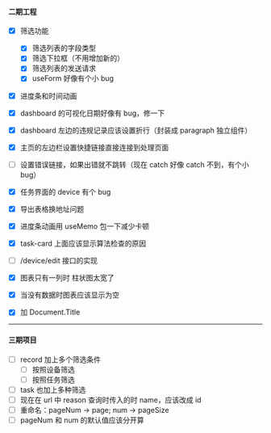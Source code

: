 #### 二期工程

- [x] 筛选功能

  - [x] 筛选列表的字段类型
  - [x] 筛选下拉框（不用增加新的）
  - [x] 筛选列表的发送请求
  - [x] useForm 好像有个小 bug

- [x] 进度条和时间动画
- [x] dashboard 的可视化日期好像有 bug，修一下
- [x] dashboard 左边的违规记录应该设置折行（封装成 paragraph 独立组件）
- [x] 主页的左边栏设置快捷链接直接连接到处理页面
- [ ] 设置错误链接，如果出错就不跳转（现在 catch 好像 catch 不到，有个小 bug）
- [x] 任务界面的 device 有个 bug
- [x] 导出表格换地址问题
- [x] 进度条动画用 useMemo 包一下减少卡顿
- [x] task-card 上面应该显示算法检查的原因
- [ ] /device/edit 接口的实现
- [x] 图表只有一列时 柱状图太宽了
- [x] 当没有数据时图表应该显示为空
- [x] 加 Document.Title

---

#### 三期项目

- [ ] record 加上多个筛选条件
  - [ ] 按照设备筛选
  - [ ] 按照任务筛选
- [ ] task 也加上多种筛选
- [ ] 现在在 url 中 reason 查询时传入的时 name，应该改成 id
- [ ] 重命名：pageNum -> page; num -> pageSize
- [ ] pageNum 和 num 的默认值应该分开算
